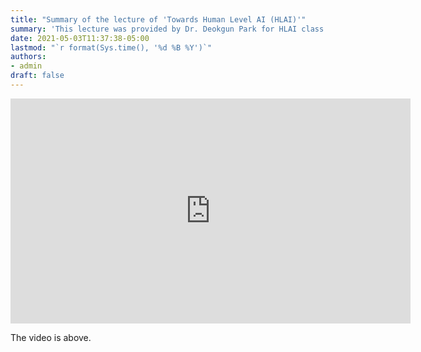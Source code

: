 ```yaml
---
title: "Summary of the lecture of 'Towards Human Level AI (HLAI)'"
summary: 'This lecture was provided by Dr. Deokgun Park for HLAI class.'
date: 2021-05-03T11:37:38-05:00
lastmod: "`r format(Sys.time(), '%d %B %Y')`"
authors:
- admin
draft: false
---
```

<iframe width="640" height="360" src="https://web.microsoftstream.com/embed/video/666b2a1c-621b-4e5a-88b4-6642045cd95e?autoplay=false&amp;showinfo=true" allowfullscreen style="border:none;"></iframe>

The video is above.
